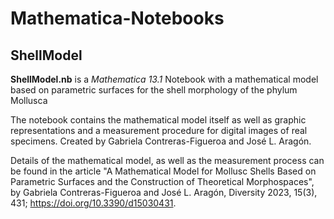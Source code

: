 # Mathematica-Notebooks


## ShellModel 

**ShellModel.nb** is a *Mathematica 13.1* Notebook with a mathematical model based on parametric surfaces for the shell morphology of the phylum Mollusca

The notebook contains the mathematical model itself as well as graphic representations and a measurement procedure for digital images of real specimens. Created by Gabriela Contreras-Figueroa and José L. Aragón.

Details of the mathematical model, as well as the measurement process can be found in the article "A Mathematical Model for Mollusc Shells Based on Parametric Surfaces and the Construction of Theoretical Morphospaces", by Gabriela Contreras-Figueroa and José L. Aragón, Diversity 2023, 15(3), 431; https://doi.org/10.3390/d15030431.
